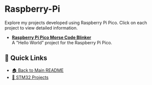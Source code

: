 # Raspberry-Pi
Explore my projects developed using Raspberry Pi Pico. Click on each project to view detailed information.

- [**Raspberry Pi Pico Morse Code Blinker**](https://github.com/Amid68/Raspberry-Pi-Morse-Code-Blinker)  
  A "Hello World” project for the Raspberry Pi Pico.

## 🔗 Quick Links

- [🏠 Back to Main README](https://github.com/Amid68/Amid68/blob/main/README.md)
- [📁 STM32 Projects](https://github.com/Amid68/STM32/blob/main/README.md)
